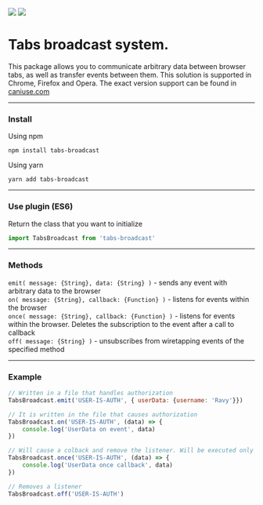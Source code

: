 <p align="left">
  <img src="https://badgen.net/github/stars/rovniy/tabs-broadcast">
  <img src="https://badgen.net/badgesize/gzip/rovniy/tabs-broadcast/master/index.js">
</p>

# Tabs broadcast system.

This package allows you to communicate arbitrary data between browser tabs, as well as transfer events between them. This solution is supported in Chrome, Firefox and Opera. The exact version support can be found in [caniuse.com](https://caniuse.com/#search=BroadcastChannel) 
<hr/>

### Install
Using npm
```
npm install tabs-broadcast
```

Using yarn
```
yarn add tabs-broadcast
```

<hr/>

### Use plugin (ES6)
Return the class that you want to initialize
```javascript
import TabsBroadcast from 'tabs-broadcast'
```

<hr/>

### Methods

`emit( message: {String}, data: {String} )` - sends any event with arbitrary data to the browser<br/>
`on( message: {String}, callback: {Function} )` - listens for events within the browser<br/>
`once( message: {String}, callback: {Function} )` - listens for events within the browser. Deletes the subscription to the event after a call to callback<br/>
`off( message: {String} )` - unsubscribes from wiretapping events of the specified method<br/>

<hr/>

### Example
```javascript
// Written in a file that handles authorization 
TabsBroadcast.emit('USER-IS-AUTH', { userData: {username: 'Ravy'}})

// It is written in the file that causes authorization
TabsBroadcast.on('USER-IS-AUTH', (data) => {
    console.log('UserData on event', data)
})

// Will cause a colback and remove the listener. Will be executed only once
TabsBroadcast.once('USER-IS-AUTH', (data) => {
    console.log('UserData once callback', data)
})

// Removes a listener
TabsBroadcast.off('USER-IS-AUTH')
```
